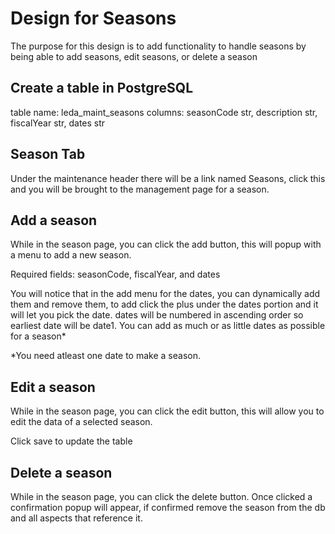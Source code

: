 # Design for Seasons
The purpose for this design is to add functionality to handle seasons by being able to add seasons, edit seasons, or delete a season

## Create a table in PostgreSQL
table name: leda_maint_seasons
columns: seasonCode str, description str, fiscalYear str, dates str

## Season Tab
Under the maintenance header there will be a link named Seasons, click this and you will be brought to the management page for a season.

## Add a season
While in the season page, you can click the add button, this will popup with a menu to add a new season. 

Required fields: seasonCode, fiscalYear, and dates

You will notice that in the add menu for the dates, you can dynamically add them and remove them, to add click the plus under the dates portion and it will let you pick the date. dates will be numbered in ascending order so earliest date will be date1. You can add as much or as little dates as possible for a season*

*You need atleast one date to make a season.

## Edit a season
While in the season page, you can click the edit button, this will allow you to edit the data of a selected season.

Click save to update the table

## Delete a season
While in the season page, you can click the delete button. Once clicked a confirmation popup will appear, if confirmed remove the season from the db and all aspects that reference it.